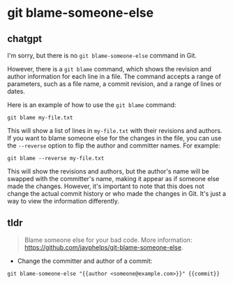 # git blame-someone-else 
## chatgpt 
I'm sorry, but there is no `git blame-someone-else` command in Git. 

However, there is a `git blame` command, which shows the revision and author information for each line in a file. The command accepts a range of parameters, such as a file name, a commit revision, and a range of lines or dates. 

Here is an example of how to use the `git blame` command:

```
git blame my-file.txt
```

This will show a list of lines in `my-file.txt` with their revisions and authors. If you want to blame someone else for the changes in the file, you can use the `--reverse` option to flip the author and committer names. For example:

```
git blame --reverse my-file.txt
```

This will show the revisions and authors, but the author's name will be swapped with the committer's name, making it appear as if someone else made the changes. However, it's important to note that this does not change the actual commit history or who made the changes in Git. It's just a way to view the information differently. 

## tldr 
 
> Blame someone else for your bad code.
> More information: <https://github.com/jayphelps/git-blame-someone-else>.

- Change the committer and author of a commit:

`git blame-someone-else "{{author <someone@example.com>}}" {{commit}}`
